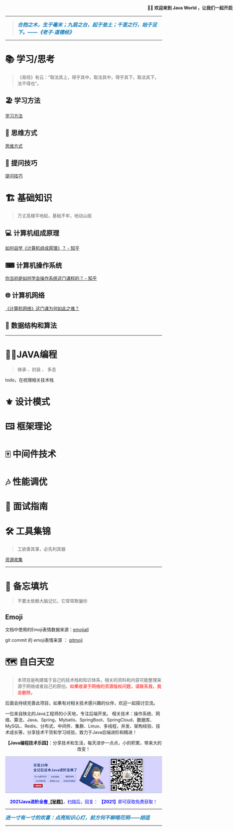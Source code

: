

<marquee width=1000 behavior=alternate direction=left align=middle><span><b>🏳‍🌈 欢迎来到 Java World ，让我们一起开启这个世界的旅程吧！💖</b></span>!</marquee>


---



> <b><em><span style="
>     font-size: 16px;
>     color: #167dba;
> ">合抱之木，生于毫末；九层之台，起于垒土；千里之行，始于足下。——《老子·道德经》</span></em></b>



---


# 📚 学习/思考

> 《易经》有云：“取法其上，得乎其中，取法其中，得乎其下，取法其下，法不得也”。


## 🏖 学习方法
[学习方法](StudySkills/StudySkillsCollect.md)

## 🗽 思维方式
[思维方式](StudySkills/ThinkIdeaCollect.md)

## 🎡 提问技巧
[提问技巧](StudySkills/AskQuestionsCollect.md)


# 🏗 基础知识

> 万丈高楼平地起，基础不牢，地动山摇


## 💻 计算机组成原理
[如何自学《计算机组成原理》？ - 知乎](https://www.zhihu.com/question/54412162)



## ⌨ 计算机操作系统
[你当初是如何学会操作系统这门课程的？ - 知乎](https://www.zhihu.com/question/270998611)



## 🌐 计算机网络

[《计算机网络》这门课为何如此之难？](https://www.zhihu.com/question/19718686)

## 💠 数据结构和算法



---


# 👨‍💻JAVA编程
> 继承 、封装 、 多态

todo，在梳理相关技术栈

# ⚜ 设计模式

# 🖽 框架理论

# 🀄 中间件技术


# 🎶 性能调优


# 🤵 面试指南


# 🛠 工具集锦
> 工欲善其事，必先利其器

[资源收集](http://www.aflyun.work/tools/)


---



# 📝 备忘填坑
> 不要太依赖大脑记忆，它常常欺骗你

## Emoji

文档中使用的Emoji表情数据来源：[emojiall](https://www.emojiall.com/zh-hans)

git commit 的 emoji表情来源 ： [gitmoji](https://gitmoji.carloscuesta.me/) 

<p/>



# 🗺 自白天空
> 本项目是构建属于自己的技术栈和知识体系，相关的资料和内容可能整理来源于网络或者自己的原创。<font color='red'>如果收录于网络的资源版权问题，请联系我，我会删除。</font>


后面会持续完善此项目，如果有对相关技术感兴趣的伙伴，欢迎一起探讨交流。

一位来自陕北的Java工程师的小天地，专注后端开发。 相关技术：操作系统、网络、算法、Java、Spring、Mybatis、SpringBoot、SpringCloud、数据库、MySQL、Redis、分布式、中间件、集群、Linux、多线程，并发、架构经验、技术成长等，分享技术干货和学习经验，致力于Java后端进阶和精进！


<center><b>【Java编程技术乐园】</b>：分享技术和生活，每天进步一点点，小的积累，带来大的改变！</center>

<p/>


<a href="https://mp.weixin.qq.com/s/1yRoYDnnJMAqz44qU9NCBA" target="_blank"><p style="text-align: center">![](java_world_qr.png)</p></a>

<center><font color='blue'><b>2021Java进阶全套<a href='https://pan.baidu.com/s/1afa5gictBEMmzxpxrDV1Hw' target="_blank">【秘籍】</a></b>，扫描后，回复： <b>【2021】</b>即可获取免费获取！</font></center>
<p/>





---
<p/>

<b><em><span style="
    font-size: 16px;
    color: #167dba;
">进一寸有一寸的欢喜：点亮知识心灯，前方何不柳暗花明——胡适</span></em></b>



---

